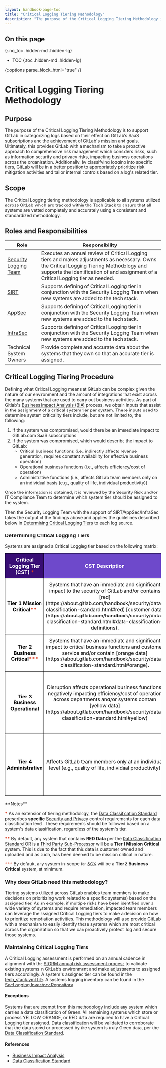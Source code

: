 ```yaml
---
layout: handbook-page-toc
title: "Critical Logging Tiering Methodology"
description: "The purpose of the Critical Logging Tiering Methodology is to support GitLab in identifying and understanding the criticality of logs in systems utilized across the organization that are considered essential in order to maintain operations."
---
```


## On this page
{:.no_toc .hidden-md .hidden-lg}

- TOC
{:toc .hidden-md .hidden-lg}

<!--HTML Parser Markup-->
{::options parse_block_html="true" /}

# Critical Logging Tiering Methodology

## Purpose

The purpose of the Critical Logging Tiering Methodology is to support GitLab in categorizing logs based on their effect on GitLab's SaaS subscriptions and the achievement of GitLab's [mission](https://about.gitlab.com/company/mission/#mission) and [goals](https://about.gitlab.com/company/mission/#goals). Ultimately, this provides GitLab with a mechanism to take a proactive approach to comprehensive risk management which considers risks, such as information security and privacy risks, impacting business operations across the organization. Additionally, by classifying logging into specific tiers, GitLab will be in a better position to appropriately prioritize risk mitigation activities and tailor internal controls based on a log's related tier.

## Scope

The Critical Logging tiering methodology is applicable to all systems utilized across GitLab which are tracked within the [Tech Stack](https://gitlab.com/gitlab-com/www-gitlab-com/-/blob/master/data/tech_stack.yml) to ensure that all systems are vetted completely and accurately using a consistent and standardized methodology.

## Roles and Responsibilities

|Role|Responsibility|
|----------|------------------------------|
|[Security Logging Team](/handbook/security/security-engineering/security-logging/)|Executes an annual review of Critical Logging tiers and makes adjustments as necessary. Owns the Critical Logging Tiering Methodology and supports the identification of and assignment of a Critical Logging tier as needed.|
|[SIRT](/handbook/security/security-operations/sirt/)|Supports defining of Critical Logging tier in conjunction with the Security Logging Team when new systems are added to the tech stack.|
|[AppSec](/handbook/security/security-engineering/application-security/)|Supports defining of Critical Logging tier in conjunction with the Security Logging Team when new systems are added to the tech stack.|
|[InfraSec](/handbook/security/security-engineering/infrastructure-security/)|Supports defining of Critical Logging tier in conjunction with the Security Logging Team when new systems are added to the tech stack.|
|Technical System Owners|Provide complete and accurate data about the systems that they own so that an accurate tier is assigned.|

## Critical Logging Tiering Procedure

Defining what Critical Logging means at GitLab can be complex given the nature of our environment and the amount of integrations that exist across the many systems that are used to carry out business activities. As part of Gitlab's [Business Impact Analysis (BIA)](https://about.gitlab.com/handbook/security/security-assurance/security-risk/storm-program/business-impact-analysis.html) process, we obtain inputs that assist in the assignment of a critical system tier per system. These inputs used to determine system criticality tiers include, but are not limited to, the following:

1. If the system was compromised, would there be an immediate impact to GitLab.com SaaS subscriptions
2. If the system was compromised, which would describe the impact to GitLab:
   - Critical business functions (i.e., indirectly affects revenue generation, requires constant availability for effective business operation)
   - Operational business functions (i.e., affects efficiency/cost of operation)
   - Administrative functions (i.e., affects GitLab team members only on an individual basis (e.g., quality of life, individual productivity))

Once the information is obtained, it is reviewed by the Security Risk and/or IT Compliance Team to determine which system tier should be assigned to the system.

Then the Security Logging Team with the support of SIRT/AppSec/InfraSec takes the output of the findings above and applies the guidelines described below in [Determining Critical Logging Tiers](#determining-critical-logging-tiers) to each log source.

### Determining Critical Logging Tiers

Systems are assigned a Critical Logging tier based on the following matrix:

<style type="text/css">
.tg  {border-collapse:collapse;border-spacing:0;margin:0px auto;}
.tg td{border-color:black;border-style:solid;border-width:1px;overflow:hidden;padding:10px 5px;word-break:normal;}
.tg th{border-color:black;border-style:solid;border-width:1px;overflow:hidden;padding:10px 5px;word-break:normal;}
.tg .tg-zqun{background-color:#ffffff;color:#000000;text-align:center;vertical-align:middle}
.tg .tg-knp3{background-color:#6e49cb;border-color:#000000;color:#ffffff !important;;
  text-align:center;vertical-align:middle}
.tg .tg-clye{background-color:#380d75;color:#ffffff;font-weight:bold;text-align:center;vertical-align:middle}
.tg .tg-fecx{background-color:#cccccc;color:#000000;font-weight:bold;text-align:center;vertical-align:middle}
.tg .tg-cc97{background-color:#380d75;color:#ffffff;text-align:center;vertical-align:middle}
.tg .tg-dxvi{background-color:#6e49cb;color:#ffffff;font-weight:bold;text-align:center;vertical-align:middle}
.tg .tg-e02t{background-color:#ffffff;border-color:#000000;color:#000000 !important;;
  font-weight:bold;text-align:center;vertical-align:middle}
.tg .tg-9hzb{background-color:#FFF;font-weight:bold;text-align:center;vertical-align:top}
</style>
<table class="tg">
<tbody>
  <tr>
    <td class="tg-clye">Critical Logging Tier (CST) <span style="color:#DB3B21;">*</span></td>
    <td class="tg-dxvi">CST Description</td>
    <td class="tg-dxvi">Example</td>
    <td class="tg-fecx">Previous CST Tier Mapping</td>
  </tr>
  <tr>
    <td class="tg-e02t">Tier 1 Mission Critical<span style="color:#DB3B21;">**</span></td>
    <td class="tg-zqun">Systems that have an immediate and significant impact to the security of GitLab and/or contains [red](https://about.gitlab.com/handbook/security/data-classification-standard.html#red) [customer data](https://about.gitlab.com/handbook/security/data-classification-standard.html#data-classification-definitions).</td>
    <td class="tg-zqun">Cloudflare, GitLab.com, Teleport</td>
    <td class="tg-zqun">Tier 1 Product</td>
  </tr>
  <tr>
    <td class="tg-e02t">Tier 2 Business Critical<span style="color:#DB3B21;">***</span></td>
    <td class="tg-zqun">Systems that have an immediate and significant impact to critical business functions and customer service and/or contain [orange data](https://about.gitlab.com/handbook/security/data-classification-standard.html#orange).</td>
    <td class="tg-zqun">customers.gitlab.com/subscription, Netsuite, Salesforce</td>
    <td class="tg-zqun">Tier 1 Business and Tier 2 Core</td>
  </tr>
  <tr>
    <td class="tg-e02t">Tier 3 Business Operational</td>
    <td class="tg-zqun">Disruption affects operational business functions, negatively impacting efficiency/cost of operation across departments and/or systems contain [yellow data](https://about.gitlab.com/handbook/security/data-classification-standard.html#yellow)</td>
    <td class="tg-zqun">Clearwater, PagerDuty, ZenGRC</td>
    <td class="tg-zqun">Combination of Tier 2 Support and Tier 3 Non-critical and influenced by responses to BIA</td>
  </tr>
  <tr>
    <td class="tg-e02t">Tier 4 Administrative</td>
    <td class="tg-zqun">Affects GitLab team members only at an individual level (e.g., quality of life, individual productivity)</td>
    <td class="tg-zqun">Donut, Jetbrains, LinkedIn Learning, Modern Health</td>
    <td class="tg-zqun">Combination of Tier 2 Support and Tier 3 Non-critical and influenced by responses to BIA</td>
  </tr>
</tbody>
</table>
<br/>

<div class="panel panel-gitlab-purple">
**Notes**
<div class="panel-body">

<span style="color:#DB3B21;"><b>\*</b></span> As an extension of tiering methodology, the [Data Classification Standard](/handbook/security/data-classification-standard.html) prescribes **specific** [Security and Privacy](/handbook/security/data-classification-standard.html#security-and-privacy-controls) control requirements for each data classification level. These requirements should be followed based on a system's data classification, regardless of the system's tier.

<span style="color:#DB3B21;"><b>\**</b></span> By default, any system that contains <b>RED Data</b> per the [Data Classification Standard](/handbook/security/data-classification-standard.html#red) OR is a [Third Party Sub-Processor](https://about.gitlab.com/privacy/subprocessors/#third-party-sub-processors) will be a **Tier 1 Mission Critical** system. This is due to the fact that this data is customer owned and uploaded and as such, has been deemed to be mission critical in nature.

<span style="color:#DB3B21;"><b>*\*\*</b></span> By default, any system in-scope for [SOX](https://about.gitlab.com/handbook/business-technology/it-compliance/ITGC.html#what-are-itgcs) will be a **Tier 2 Business Critical** system, at minimum.

</div>
</div>

### Why does GitLab need this methodology?

Tiering systems utilized across GitLab enables team members to make decisions on prioritizing work related to a specific system(s) based on the assigned tier. As an example, if multiple risks have been identified over a wide variety of systems and require remediation, impacted team members can leverage the assigned Critical Logging tiers to make a decision on how to prioritize remediation activities. This methodology will also provide GitLab with a mechanism to easily identify those systems which are most critical across the organization so that we can proactively protect, log and secure those systems.

### Maintaining Critical Logging Tiers

A Critical Logging assessment is performed on an annual cadence in alignment with the [StORM annual risk assessment process](/handbook/security/security-assurance/security-risk/storm-program/index.html) to validate existing systems in GitLab’s environment and make adjustments to assigned tiers accordingly. A system's assigned tier can be found in the [tech_stack.yml file](https://gitlab.com/gitlab-com/www-gitlab-com/-/blob/master/data/tech_stack.yml). A systems logging inventory can be found in the [SecLogging Inventory Repository](https://gitlab.com/gitlab-com/gl-security/engineering-and-research/security-logging/sec-logging-inventory)

#### Exceptions

Systems that are exempt from this methodology include any system which carries a data classification of Green. All remaining systems which store or process YELLOW, ORANGE, or RED data are required to have a Critical Logging tier assigned. Data classification will be validated to corroborate that the data stored or processed by the system is truly Green data, per the [Data Classification Standard](/handbook/security/data-classification-standard.html#green).

#### References

- [Business Impact Analysis](/handbook/security/security-assurance/security-risk/storm-program/business-impact-analysis.html)
- [Data Classification Standard](/handbook/security/data-classification-standard.html)
